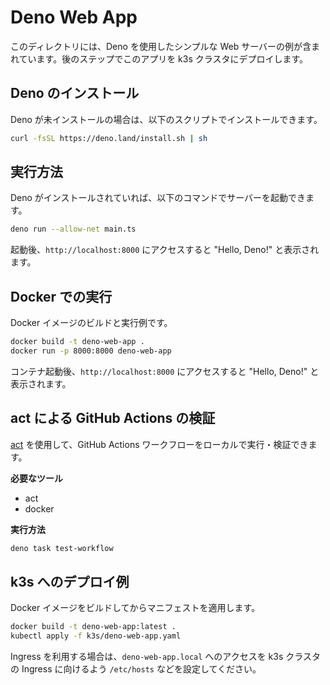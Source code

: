 # Deno Web App

このディレクトリには、Deno を使用したシンプルな Web
サーバーの例が含まれています。後のステップでこのアプリを k3s
クラスタにデプロイします。

## Deno のインストール

Deno が未インストールの場合は、以下のスクリプトでインストールできます。

```bash
curl -fsSL https://deno.land/install.sh | sh
```

## 実行方法

Deno がインストールされていれば、以下のコマンドでサーバーを起動できます。

```bash
deno run --allow-net main.ts
```

起動後、`http://localhost:8000` にアクセスすると "Hello, Deno!" と表示されます。

## Docker での実行

Docker イメージのビルドと実行例です。

```bash
docker build -t deno-web-app .
docker run -p 8000:8000 deno-web-app
```

コンテナ起動後、`http://localhost:8000` にアクセスすると "Hello, Deno!"
と表示されます。

## act による GitHub Actions の検証

[act](https://github.com/nektos/act) を使用して、GitHub Actions ワークフローをローカルで実行・検証できます。

**必要なツール**
- act
- docker

**実行方法**
```bash
deno task test-workflow
```

## k3s へのデプロイ例

Docker イメージをビルドしてからマニフェストを適用します。

```bash
docker build -t deno-web-app:latest .
kubectl apply -f k3s/deno-web-app.yaml
```

Ingress を利用する場合は、`deno-web-app.local` へのアクセスを k3s
クラスタの Ingress に向けるよう `/etc/hosts` などを設定してください。
